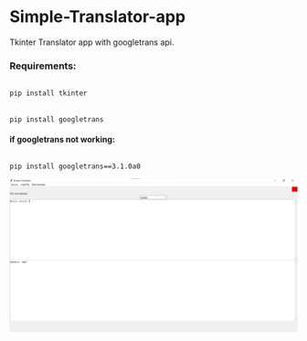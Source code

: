 # Simple-Translator-app
Tkinter Translator app with googletrans api.

<h3>Requirements:</h3>

##
    pip install tkinter

##
    pip install googletrans

<h4>if googletrans not working:</h4>

##
    pip install googletrans==3.1.0a0


![](screenImageTranslatorapp.jpg)
